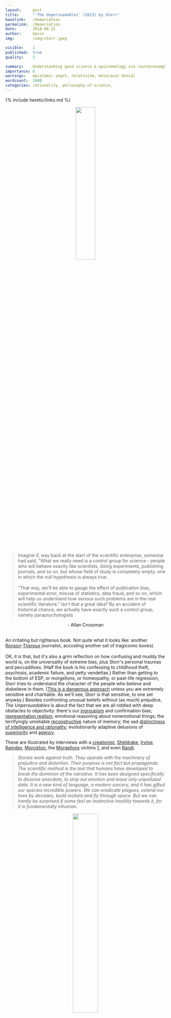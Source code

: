 ```yaml
---
layout:     post
title:      "'The Unpersuadables' (2013) by Storr"
baselink:   /demarcation
permalink:  /demarcation
date:       2018-08-21
author:     Gavin   
img:        /img/storr.jpeg

visible:    1
published:  true
quality: 	5

summary:    Understanding good science & epistemology via counterexamples. 
importance: 6
warnings:	epistemic angst, relativism, Holocaust denial
wordcount:  1600
categories:	rationality, philosophy-of-science, 
---
```


{%  include heretic/links.md   %}

<center>
	<img src="/img/storr.jpeg" 	width="35%"	/>
</center><br>

> Imagine if, way back at the start of the scientific enterprise, someone had said, "What we really need is a control group for science - people who will behave exactly like scientists, doing experiments, publishing journals, and so on, but whose field of study is completely empty: one in which the null hypothesis is always true.<br><br>"That way, we'll be able to gauge the effect of publication bias, experimental error, misuse of statistics, data fraud, and so on, which will help us understand how serious such problems are in the real scientific literature." Isn't that a great idea? By an accident of historical chance, we actually have exactly such a control group, namely parapsychologists

<center>- Allan Crossman</center><br>


An irritating but righteous book. Not quite what it looks like: another <a href="{{ron}}">Ronson</a>-<a href="{{louis}}">Theroux</a> journalist, accosting another set of tragicomic kooks). <br/><br/>OK, it <i>is</i> that, but it's also a grim reflection on how confusing and muddy the world is, on the universality of extreme bias, plus Storr's personal traumas and peccadilloes. (Half the book is his confessing to childhood theft, psychosis, academic failure, and petty vendettas.) Rather than getting to the bottom of ESP, or morgellons, or homeopathy, or past-life regression, Storr tries to understand the character of the people who believe and disbelieve in them. (<a href="{{bul}}">This is a dangerous approach</a> unless you are extremely sensitive and charitable. As we'll see, Storr is that sensitive, to one set anyway.)
Besides confronting unusual beliefs without (as much) prejudice, <i>The Unpersuadables</i> is about the fact that we are all riddled with deep obstacles to objectivity: there's our <a href="{{in}}">ingroupism</a> and confirmation bias; <a href="{{rep}}">representation realism</a>; emotional reasoning about nonemotional things; the terrifyingly unreliable <a href="{{recon}}">reconstructive</a> nature of memory; the sad <a href="{{rat}}">distinctness of intelligence and rationality</a>; evolutionarily adaptive delusions of <a href="{{sup}}">superiority</a> and <a href="{{ag}}">agency</a>. 

These are illustrated by interviews with a <a href="{{mackay}}">creationist</a>, <a href="{{shel}}">Sheldrake</a>, <a href="{{irv}}">Irving</a>, <a href="{{ram}}">Ramdev</a>, <a href="{{monc}}">Monckton</a>, the <a href="{{morg}}">Morgellons</a> victims <a href="#fn:1" id="fnref:1">1</a>, and even <a href="{{randi}}">Randi</a>.


<blockquote><i>Stories work against truth. They operate with the machinery of prejudice and distortion. Their purpose is not fact but propaganda. The scientific method is the tool that humans have developed to break the dominion of the narrative. It has been designed specifically to dissolve anecdote, to strip out emotion and leave only unpolluted data. It is a new kind of language, a modern sorcery, and it has gifted our species incredible powers. We can eradicate plagues, extend our lives by decades, build rockets and fly through space. But we can hardly be surprised if some feel an instinctive hostility towards it, for it is fundamentally inhuman.<br/></i></blockquote>

<center>
	<img src="/img/wern.png" 	width="40%"	/>
</center><br>

Storr is seriously out of his depth on the science: he is always at least second-hand from the evidence (when interviewing researchers), and often third-hand (most of his citations are pop science books), and so several chapters suffer from journalism's classic problem, <a href="{{two}}">false balance</a>. The reason this isn't a call to shut the book is because he doesn't spare himself, states this repeatedly - and this is in fact <i>the theme</i> of his book: that almost all of us are unable to infer the truth about a shocking diversity of things. <a href="#fn:2" id="fnref:2">2</a> Without testimony, without Google, we are revealed as ignorant and helpless apes.<br/>

For instance, the Skeptics he encounters are also out of their depth, and deserve calling-out. No one is past the need for doubt.
<blockquote><i>I am surprised, for a start, that so few of these disciples of empirical evidence seem to be familiar with the scientific literature on the subject that impassions them so. I am suspicious, too, about the real source of their rage. If they are motivated, as they frequently insist, by altruistic concern over the dangers of supernatural belief, why don't they obsess over jihadist Muslims, homophobic Christians or racist Jewish settlers? Why this focus on stage psychics, ghosthunters and alt-med hippies?<br/></i></blockquote>

<blockquote><i>During our conversation, I asked Randi if he has ever, in his life, changed his position on anything due to an examination of the evidence. After a long silence, he said, 'That's a good question. I have had a few surprises along the way that got my attention rather sharply.' <br/>&nbsp; 'What were these?' I asked. <br/>He thought again, for some time. 'Oh, some magic trick that I decided on the modus operandi.'...<br/>'So you’ve never been wrong about anything significant?'<br/>'In regard to the Skeptical movement and my work...' There was another stretched and chewing pause. He conferred with his partner, to see if he had any ideas. 'No. Nothing occurs to me at the moment.'<br/></i></blockquote>

That's not how memory works though, is it? Storr is too literal-minded and prosecutorial ("<i>I have been looking for evidence that James Randi is a liar</i>"). When Randi corrects himself in the course of a sentence ("<i>I didn't go to grade school at all, I went to the first few grades of grade school</i>"), Storr leaps on this as a serious contradiction rather than just the patchy nature of speech. He talks about his emotional bias against scepticism - but he still leaves in this idiot journo behaviour, the uncharitable coaxing out of flaws.<br/><br/>

These chapters were a good ethnography of 'traditional' (nontechnical) rationality. But Storr doesn't know about the other kind (which foregrounds all the cognitive biases he is so struck and scarred by), so his conclusion about rationalism is completely awry.<a href="#fn:3" id="fnref:3">3</a> Disillusioned with particular Skeptics, he reacts by throwing away scepticism:

<blockquote><i> For many Skeptics, evidence-based truth has been sacralised. It has caused them to become irrational in their judgements of the motives of those with whom they do not agree...<br/><br>
	This monoculture we would have, if the hard rationalists had their way, would be a deathly thing. So bring on the psychics, bring on the alien abductees, bring on the two John Lennons – bring on a hundred of them. Christians or no, there will be tribalism. Televangelists or no, there will be scoundrels. It is not religion or fake mystics that create these problems, it is being human. Where there is illegality or racial hatred, call the police. Where there is psychosis, call Professor Richard Bentall. Where there is misinformation, bring learning. But where there is just ordinary madness, we should celebrate. Eccentricity is our gift to one another. It is the riches of our species. To be mistaken is not a sin. Wrongness is a human right.<br/></i></blockquote>
<br/>

The American title, "Heretics", is fitting in a few ways: Storr sees these people as persecuted underdogs, he likes many of them, and so he focusses on the arrogance and bias of the - however correct - mainstream figures dealing with them. They certainly have a holy madness, of crying out despite knowing they will be ostracised.
<blockquote><i>Over the last few months, John E Mack has become a kind of hero to me. Despite his earlier caution, he ended up believing in amazing things: intergalactic space travel and terrifying encounters in alien craft that travelled seamlessly through nonphysical dimensions. And when his bosses tried to silence him, he hired a lawyer. He fought back against the dean and his dreary minions. He battled hard in the name of craziness...<br/></i></blockquote>

David Irving is interesting in this regard: he does not act like a fraud (e.g. he sues people for libel, even though this brings intensive scrutiny of his research), but rather a sort of compulsive, masochist contrarian. Stranger still, his (beloved) family were all solid anti-Nazi soldiers in WWII. (Storr contorts himself to explain Irving's identification with Hitler as due to their sharing an admiration of the British forces (...)) <br/><br/>Storr's awful experience on a Vipassana retreat is a vivid example of the Buddhist <a href="{{dark}}">dark night of the soul</a>. We don't know what fraction of people suffer terribly from meditation, but despite its <a href="{{cudd}}">cuddly image</a>, there's surely large overlap with the <a href="{{dep}}">8% of people</a> who are clinically depressive and/or anxious.<br/><br/>The chapter on psi does not represent <a href="{{wag}}">the state</a> <a href="{{plos}}">of evidence</a> <a href="{{gel}}">properly</a> - perhaps because one of his proof-readers was <a href="{{bem}}">Professor Daryl Bloody Bem</a>.<a href="#fn:4" id="fnref:4">4</a>

<br>

---

<br>

The ending is stirring but tilts over into foolish relativism:<br/>
<blockquote>The Skeptic tells the story of Randi the hero; the psychic of Randi the devil. We all make these unconscious plot decisions...<br/><br/>We are all creatures of illusion. We are made out of stories. From the heretics to the Skeptics, we are all lost in our own secret worlds. <br/></blockquote>

But the question is to what <i>degree</i>! And the degree of lostness, of inverse rationality, varies by many orders of whatever magnitude you wish to pick.<br/><br/>Storr's disquiet at the sheer power of cognitive bias, and the systematic failures of yes/no science (that is: statistical significance rather than effect size estimation) is well and good. <a href="{{gel2}}">Gelman</a>: 
<blockquote><i>I think ‘the probability that a model or a hypothesis is true’ is generally a meaningless statement except as noted in certain narrow albeit important examples.</i></blockquote>

Storr's humane approach is certainly bound to be more compelling to mystics and flakes than e.g. deGrasse Tyson's smug dismissals. But Storr is scared of grey, of the fact that doubt is only reducible and not eliminable. This is because he doesn't know our beautiful, fallible weapons: probabilism, inference, optimisation, Analysis, computability. 

I recommend <i><a href="{{han}}">Elephant in the Brain</a></i> or <i><a href="{{yud}}">Rationality from A to Z</a></i> instead as an approach to the vital, dreadful side of cognition (including advice on how to avoid being a fake, partial, traditional sceptic); they have less angst and false equivalences, and were written by people who understand the balance of evidence. 

Actually that's too strong; I am frustrated with Storr because he is so similar to me, except he doesn't grasp that the technical is the path out of (many) biases. There's a lot wrong with it and you should probably read it, and how often can one say that? <br><br/>



<!-- There is generally no need to punish cranks, though things like Holocaust denial can go beyond crankery and into dangerous propaganda.

### Good reasons not to pay attention to these people, even granting the nonzero probability?

If they fail to update, then there's no point in continuing to discuss, except to warn others.

Life is short and verification is slow.
https://statmodeling.stat.columbia.edu/2019/01/28/bullshit-asymmetry-principle/

Maybe some kind of backfire, amplification leads to normalisation thing
 -->

_<a href="https://www.goodreads.com/user/show/68316850-gavin">Cross-posted from Goodreads.</a>_ <br><br>


<div class="footnotes">
<ol>
     <li class="footnote" id="fn:1">
     	Storr is right that skeptics can lack compassion. The "Morgellons" people <i>are</i> victims regardless of what their aetiology turns out to be (<a href="{{men}}">mental illness</a>, <a href="{{form}}">nerve disorders</a>, <a href="{{mite}}">tropical rat mites</a>, or yes malicious sentient fibres). At minimum, they are victims of bad fortune and rigid, actually unscientific medical practices. <br><br>
     	The Lesswrong style of rationalist has less of this problem IMO (more emotional literacy; more Californian).<br><br>
     </li>
     <!--  -->
     <li class="footnote" id="fn:2">
		<blockquote>This is an imperfect system, as it relies on many secondary sources. Moreover, I do not declare myself to be free of the biases that afflict any writer, and I'm certainly not immune to making mistakes. If any errors are noted, or if new findings supersede claims made in the text, I would be very grateful to receive notification via willstorr.com, so future editions can be corrected.        </blockquote><br><br>
     </li>
<!--  -->
	<li class="footnote" id="fn:3">
		 Storr:
		 <blockquote><i>    I am concerned that I have overstated my argument. In my haste to write my own coherent story, I have barely acknowledged the obvious truth that minds do sometimes change. People find faith and they lose it. Mystics become Skeptics. Politicians cross the floor. I wonder why this happens. Is it when the reality of what is actually happening in our lives overpowers the myth that we make of themselves? Are we simply pursuing ever more glorious hero missions?...</i></blockquote>
	</li>
<!--  -->
	<li class="footnote" id="fn:4">
	Important caveat to the headline of that linked article, from Gelman:
		<blockquote><i>The only thing I don’t like about Engber’s article is its title, “Daryl Bem Proved ESP Is Real. Which means science is broken.” I understand that “Daryl Bem Proved ESP Is Real” is kind of a joke, but to me this is a bit too close to the original reporting on Bem, back in 2011, where people kept saying that Bem’s study was high quality, state-of-the-art psychology, etc. Actually, Bem’s study was crap. It’s every much as bad as the famously bad papers on beauty and sex ratio, ovulation on voting, elderly-related words and slow walking, etc.
		<br/><br/>And “science” is not broken. Crappy science is broken. Good science is fine. If “science” is defined as bad articles published in PPNAS—himmicanes, air rage, ages ending in 9, etc.—then, sure, science is broken. But if science is defined as the real stuff, then, no, it’s not broken at all.</i></blockquote>
	</li>
</ol>
</div>

<div class="accordion">
	<h3>Why listen to me on this topic?</h3>
	<div>
		<i>Nonfiction book reviews by nonspecialists are hazardous. It is just not easy to detect pseudo-empirical bullshit without<br><br>
			<ol>
				<li>immersion in the field and/or good priors for what makes for an extraordinary claim in it; </li><br>
				<li>incredible amounts of fact-checking gruntwork, at least 5x the time it takes to just read something; or</li><br>
				<li>incredible amounts of argument-checking, which doesn't need domain knowledge.</li><br> 
			</ol>
			I always try to do (3) but surely often fail.</i> <br><br><br>
<!--  -->
		In this case: I know a bit about psychology and cognitive science, certainly more than Storr. I devote quite a lot of time to spotting my own biases and bad thinking, with arguable success.<br><br>
	</div>
</div>
{%  include comments.html %}